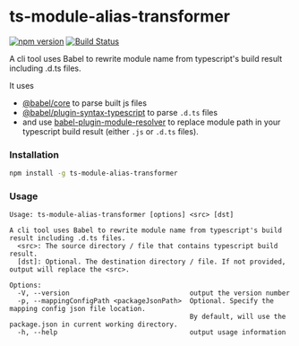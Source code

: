 # ts-module-alias-transformer

[![npm version](https://img.shields.io/npm/v/ts-module-alias-transformer.svg)](https://www.npmjs.com/package/ts-module-alias-transformer)
[![Build Status](https://travis-ci.org/t83714/ts-module-alias-transformer.svg?branch=master)](https://travis-ci.org/t83714/ts-module-alias-transformer)

A cli tool uses Babel to rewrite module name from typescript's build result including .d.ts files.

It uses 
- [@babel/core](https://www.npmjs.com/package/@babel/core) to parse built js files
- [@babel/plugin-syntax-typescript](https://www.npmjs.com/package/@babel/plugin-syntax-typescript) to parse `.d.ts` files
- and use [babel-plugin-module-resolver](https://github.com/tleunen/babel-plugin-module-resolver) to replace module path in your typescript build result (either `.js` or `.d.ts` files).

### Installation

```bash
npm install -g ts-module-alias-transformer
```

### Usage

```
Usage: ts-module-alias-transformer [options] <src> [dst]

A cli tool uses Babel to rewrite module name from typescript's build result including .d.ts files.
  <src>: The source directory / file that contains typescript build result.
  [dst]: Optional. The destination directory / file. If not provided, output will replace the <src>.

Options:
  -V, --version                              output the version number
  -p, --mappingConfigPath <packageJsonPath>  Optional. Specify the mapping config json file location. 
                                             By default, will use the package.json in current working directory.
  -h, --help                                 output usage information
```
